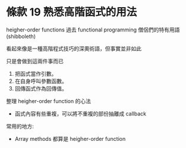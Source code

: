 # 條款 19 熟悉高階函式的用法

heigher-order functions 過去 functional programming 僧侶們的特有用語 (shibboleth)

看起來像是一種高階程式技巧的深奧術語，但事實並非如此

只是會做到這兩件事而已

1. 把函式當作引數。
2. 在自身呼叫參數函數。 
3. 回傳函式作為回傳值。

整理 heigher-order function 的心法

- 函式內容有些重複，可以將不重複的部份抽離成 callback

常用的地方: 

- Array methods 都算是 heigher-order function

